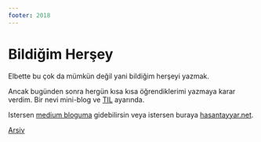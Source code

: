 ```yaml
---
footer: 2018
---
```


# Bildiğim Herşey

Elbette bu çok da mümkün değil yani bildiğim herşeyi yazmak.

Ancak bugünden sonra hergün kısa kısa öğrendiklerimi yazmaya karar verdim. Bir nevi mini-blog ve [TIL](https://www.reddit.com/r/todayilearned/) ayarında.

Istersen [medium bloguma](https://medium.com/@htayyar) gidebilirsin veya istersen buraya [hasantayyar.net](https://hasantayyar.net). 

[Arsiv](./til)

